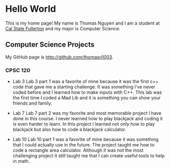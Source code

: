 # Hello World
This is my home page! My name is Thomas Nguyen and I am a student at [Cal State Fullerton](http://www.fullerton.edu/) and my major is Computer Science.

## Computer Science Projects
My GitHub page is http://github.com/thomasn1003.

### CPSC 120

* Lab 3
Lab 3 part 1 was a favorite of mine because it was the first c++ code that gave me a starting challenge. It was something I've never coded before and I learned how to make inputs with C++. This lab was the first time I coded a Mad Lib and it is something you can show your friends and family. 

* Lab 7
Lab 7 part 2 was my favorite and most memorable project I have done in this course. I never learned how to play blackjack and coding it is even harder to learn. In this project I learned not only how to play blackjack but also how to code a blackjack calculator. 

* Lab 10
Lab 10 part 1 was a favorite of mine because it was something that I could actually use in the future. The project taught me how to code a rectangle area calculator. Although it was not the most challenging project it still taught me that I can create useful tools to help in math. 
